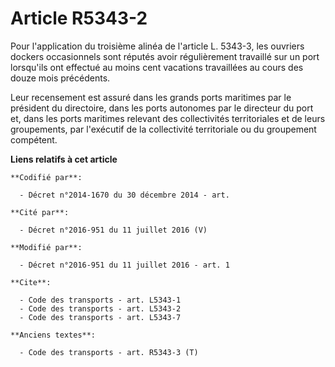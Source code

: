 # Article R5343-2

Pour l'application du troisième alinéa de l'article L. 5343-3, les ouvriers dockers occasionnels sont réputés avoir
régulièrement travaillé sur un port lorsqu'ils ont effectué au moins cent vacations travaillées au cours des douze mois
précédents. 

Leur recensement est assuré dans les grands ports maritimes par le président du directoire, dans les ports autonomes par le
directeur du port et, dans les ports maritimes relevant des collectivités territoriales et de leurs groupements, par
l'exécutif de la collectivité territoriale ou du groupement compétent.

**Liens relatifs à cet article**

	**Codifié par**:

	  - Décret n°2014-1670 du 30 décembre 2014 - art.

	**Cité par**:

	  - Décret n°2016-951 du 11 juillet 2016 (V)

	**Modifié par**:

	  - Décret n°2016-951 du 11 juillet 2016 - art. 1

	**Cite**:

	  - Code des transports - art. L5343-1
	  - Code des transports - art. L5343-2
	  - Code des transports - art. L5343-7

	**Anciens textes**:

	  - Code des transports - art. R5343-3 (T)
